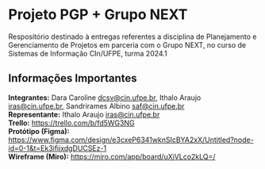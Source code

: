 # Projeto PGP + Grupo NEXT
Respositório destinado à entregas referentes a disciplina de Planejamento e Gerenciamento de Projetos em parceria com o Grupo NEXT, no curso de Sistemas de Informação CIn/UFPE, turma 2024.1

## Informações Importantes
**Integrantes:** Dara Caroline <dcsv@cin.ufpe.br>, Ithalo Araujo <iras@cin.ufpe.br>, Sandrirames Albino <saf@cin.ufpe.br></br>
**Representante:** Ithalo Araujo <iras@cin.ufpe.br></br>
**Trello:** https://trello.com/b/fd5WG3NG</br>
**Protótipo (Figma):** https://www.figma.com/design/e3cxeP6341wknSIcBYA2xX/Untitled?node-id=0-1&t=Ek3ifijxdgDUCSEz-1</br>
**Wireframe (Miro):** https://miro.com/app/board/uXjVLco2kLQ=/</br>
